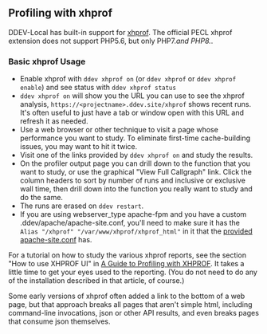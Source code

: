 ## Profiling with xhprof

DDEV-Local has built-in support for [xhprof](https://www.php.net/manual/en/book.xhprof.php). The official PECL xhprof extension does not support PHP5.6, but only PHP7.*and PHP8.*.

### Basic xhprof Usage

* Enable xhprof with `ddev xhprof on` (or `ddev xhprof` or `ddev xhprof enable`) and see status with `ddev xhprof status`
* `ddev xhprof on` will show you the URL you can use to see the xhprof analysis,  `https://<projectname>.ddev.site/xhprof` shows recent runs. It's often useful to just have a tab or window open with this URL and refresh it as needed.
* Use a web browser or other technique to visit a page whose performance you want to study. To eliminate first-time cache-building issues, you may want to hit it twice.
* Visit one of the links provided by `ddev xhprof on` and study the results.
* On the profiler output page you can drill down to the function that you want to study, or use the graphical "View Full Callgraph" link. Click the column headers to sort by number of runs and inclusive or exclusive wall time, then drill down into the function you really want to study and do the same.
* The runs are erased on `ddev restart`.
* If you are using webserver_type apache-fpm and you have a custom .ddev/apache/apache-site.conf, you'll need to make sure it has the `Alias "/xhprof" "/var/www/xhprof/xhprof_html"` in it that the [provided apache-site.conf](https://github.com/drud/ddev/blob/master/pkg/ddevapp/webserver_config_assets/apache-site-php.conf) has.

For a tutorial on how to study the various xhprof reports, see the section "How to use XHPROF UI" in [A Guide to Profiling with XHPROF](https://inviqa.com/blog/profiling-xhprof). It takes a little time to get your eyes used to the reporting. (You do not need to do any of the installation described in that article, of course.)

Some early versions of xhprof often added a link to the bottom of a web page, but that approach breaks all pages that aren't simple html, including command-line invocations,  json or other API results, and even breaks pages that consume json themselves.
